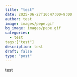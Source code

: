 ```yaml
---
title: "test"
date: 2025-06-27T10:47:00+9:00
author: test
image: images/pepe.gif
bg_image: images/pepe.gif
categories:
  - test
tags:["test"]
description: test
draft: false
type: "post"
---
```

test
